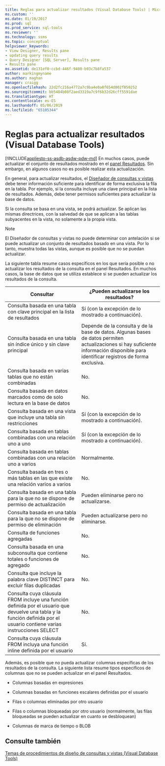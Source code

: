 ```yaml
---
title: Reglas para actualizar resultados (Visual Database Tools) | Microsoft Docs
ms.custom: ''
ms.date: 01/19/2017
ms.prod: sql
ms.prod_service: sql-tools
ms.reviewer: ''
ms.technology: ssms
ms.topic: conceptual
helpviewer_keywords:
- View Designer, Results pane
- updating query results
- Query Designer [SQL Server], Results pane
- Results pane
ms.assetid: de131ef0-ccbd-446f-9400-b93c7b8fa537
author: markingmyname
ms.author: maghan
manager: craigg
ms.openlocfilehash: 22d2fc216a4772a7c9ba4e0a8f654d002f050252
ms.sourcegitcommit: bb5484b08f2aed3319a7c9f6b32d26cff5591dae
ms.translationtype: HT
ms.contentlocale: es-ES
ms.lasthandoff: 05/06/2019
ms.locfileid: "65105344"
---
```

# <a name="rules-for-updating-results-visual-database-tools"></a>Reglas para actualizar resultados (Visual Database Tools)
[!INCLUDE[appliesto-ss-asdb-asdw-pdw-md](../../includes/appliesto-ss-asdb-asdw-pdw-md.md)]
En muchos casos, puede actualizar el conjunto de resultados mostrado en el [panel Resultados](../../ssms/visual-db-tools/results-pane-visual-database-tools.md). Sin embargo, en algunos casos no es posible realizar esta actualización.  
  
En general, para actualizar resultados, el [Diseñador de consultas y vistas](../../ssms/visual-db-tools/query-and-view-designer-tools-visual-database-tools.md) debe tener información suficiente para identificar de forma exclusiva la fila en la tabla. Por ejemplo, si la consulta incluye una clave principal en la lista de resultados. Además, debe tener permisos suficientes para actualizar la base de datos.  
  
Si la consulta se basa en una vista, se podrá actualizar. Se aplican las mismas directrices, con la salvedad de que se aplican a las tablas subyacentes en la vista, no solamente a la propia vista.  
  
> [!NOTE]  
> El Diseñador de consultas y vistas no puede determinar con antelación si se puede actualizar un conjunto de resultados basado en una vista. Por lo tanto, muestra todas las vistas, aunque es posible que no se puedan actualizar.  
  
La siguiente tabla resume casos específicos en los que sería posible o no actualizar los resultados de la consulta en el panel Resultados. En muchos casos, la base de datos que se utiliza establece si se pueden actualizar los resultados de la consulta.  
  
|Consultar|¿Pueden actualizarse los resultados?|  
|---------|---------------------------|  
|Consulta basada en una tabla con clave principal en la lista de resultados|Sí (con la excepción de lo mostrado a continuación).|  
|Consulta basada en una tabla sin índice único y sin clave principal|Depende de la consulta y de la base de datos. Algunas bases de datos permiten actualizaciones si hay suficiente información disponible para identificar registros de forma exclusiva.|  
|Consulta basada en varias tablas que no están combinadas|No.|  
|Consulta basada en datos marcados como de solo lectura en la base de datos|No.|  
|Consulta basada en una vista que incluye una tabla sin restricciones|Sí (con la excepción de lo mostrado a continuación).|  
|Consulta basada en tablas combinadas con una relación uno a uno|Sí (con la excepción de lo mostrado a continuación).|  
|Consulta basada en tablas combinadas con una relación uno a varios|Normalmente.|  
|Consulta basada en tres o más tablas en las que existe una relación varios a varios|No.|  
|Consulta basada en una tabla para la que no se dispone de permiso de actualización|Pueden eliminarse pero no actualizarse.|  
|Consulta basada en una tabla para la que no se dispone de permiso de eliminación|Pueden actualizarse pero no eliminarse.|  
|Consulta de funciones agregadas|No.|  
|Consulta basada en una subconsulta que contiene totales o funciones de agregado|No.|  
|Consulta que incluye la palabra clave DISTINCT para excluir filas duplicadas|No.|  
|Consulta cuya cláusula FROM incluye una función definida por el usuario que devuelve una tabla y la función definida por el usuario contiene varias instrucciones SELECT|No.|  
|Consulta cuya cláusula FROM incluya una función inline definida por el usuario|Sí.|  
  
Además, es posible que no pueda actualizar columnas específicas de los resultados de la consulta. La siguiente lista resume tipos específicos de columnas que no se pueden actualizar en el panel Resultados.  
  
-   Columnas basadas en expresiones  
  
-   Columnas basadas en funciones escalares definidas por el usuario  
  
-   Filas o columnas eliminadas por otro usuario  
  
-   Filas o columnas bloqueadas por otro usuario (normalmente, las filas bloqueadas se pueden actualizar en cuanto se desbloquean)  
  
-   Columnas de marca de tiempo o BLOB  
  
## <a name="see-also"></a>Consulte también  
[Temas de procedimientos de diseño de consultas y vistas &#40;Visual Database Tools&#41;](../../ssms/visual-db-tools/design-queries-and-views-how-to-topics-visual-database-tools.md)  
  
